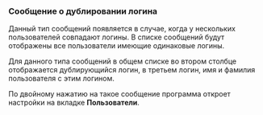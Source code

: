 ﻿### Сообщение о дублировании логина

Данный тип сообщений появляется в случае, когда у нескольких пользователей совпадают логины. В списке сообщений будут отображены все пользователи имеющие одинаковые логины. 

Для данного типа сообщений в общем списке во втором столбце отображается дублирующийся логин, в третьем логин, имя и фамилия пользователя с этим логином.

По двойному нажатию на такое сообщение программа откроет настройки на вкладке **Пользователи**. 

